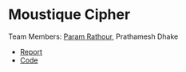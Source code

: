 # Moustique Cipher
 
Team Members: [Param Rathour](https://github.com/paramrathour), Prathamesh Dhake

- [Report](Moustique_Cipher.pdf)
- [Code](Stream%20Cipher%20Generation.ipynb)
